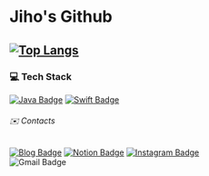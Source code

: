 # **Jiho's Github**
[![Top Langs](https://github-readme-stats.vercel.app/api/top-langs/?username=jihoooo97&layout=compact)](https://github.com/jihoooo97)
---


### 💻 Tech Stack 
[![Java Badge](https://img.shields.io/badge/-java-white?style=flat&labelColor=007396&logo=java&logoColor=white)](https://github.com/jihoooo97/Algorithm)
[![Swift Badge](https://img.shields.io/badge/-Swift-white?style=flat&labelColor=F05138&logo=Swift&logoColor=white)](https://github.com/jihoooo97/Swift)  


######  ✉️ Contacts
[![Blog Badge](https://img.shields.io/badge/-Blog-white?style=flat&logo=naver)](https://blog.naver.com/yjh7827)
[![Notion Badge](https://img.shields.io/badge/-Notion-white?style=flat&logo=Notion&logoColor=black)]([https://www.notion.so/Jiho-s-Notion-040b768b9d384131ad4ff87e3b9609a0](https://adventurous-fig-a8f.notion.site/Notion-040b768b9d384131ad4ff87e3b9609a0))
[![Instagram Badge](https://img.shields.io/badge/-Instagram-white?style=flat&logo=instagram)](https://www.instagram.com/jiho__129/)  
![Gmail Badge](https://img.shields.io/badge/-yjh20927@gmail.com-white?style=flat&logo=Gmail)
